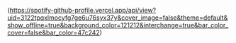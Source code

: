 (https://spotify-github-profile.vercel.app/api/view?uid=3122tpqxlmocyfg7ge6u76syx37y&cover_image=false&theme=default&show_offline=true&background_color=121212&interchange=true&bar_color_cover=false&bar_color=47c242)
